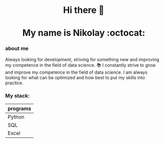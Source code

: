 ### <h1 align="center">Hi there 👋
### <h1 align="center">My name is Nikolay :octocat:

### about me 
Always looking for development, striving for something new and improving my competence in the field of data science. :books:
I constantly strive to grow and improve my competence in the field of data science.
I am always looking for what can be optimized and how best to put my skills into practice.
  
### My stack:
  | programs  |
  | --------- |
  | Python    |
  | SQL       |
  | Excel     |
<!--
**NikMaNik/NikMaNIK** is a ✨ _special_ ✨ repository because its `README.md` (this file) appears on your GitHub profile.

Here are some ideas to get you started:

- 🔭 I’m currently working on ...
- 🌱 I’m currently learning ...
- 👯 I’m looking to collaborate on ...
- 🤔 I’m looking for help with ...
- 💬 Ask me about ...
- 📫 How to reach me: ...
- 😄 Pronouns: ...
- ⚡ Fun fact: ...
-->
